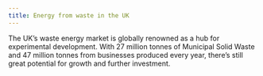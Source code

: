 ```yaml
---
title: Energy from waste in the UK
---
```


The UK’s waste energy market is globally renowned as a hub for experimental development. With 27 million tonnes of Municipal Solid Waste and 47 million tonnes from businesses produced every year, there’s still great potential for growth and further investment. 
